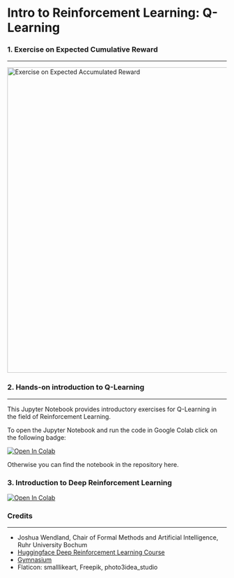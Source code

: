 # Intro to Reinforcement Learning: Q-Learning

### 1. Exercise on Expected Cumulative Reward
---

<img src="MDP_exercise.svg" alt="Exercise on Expected Accumulated Reward" width=700px>


### 2. Hands-on introduction to Q-Learning
---

This Jupyter Notebook provides introductory exercises for Q-Learning in the field of Reinforcement Learning. 

To open the Jupyter Notebook and run the code in Google Colab click on the following badge:

<a target="_blank" href="https://colab.research.google.com/github/ai-fm/q-learning-notbeook/blob/main/Q_Learning_exercise.ipynb">
  <img src="https://colab.research.google.com/assets/colab-badge.svg" alt="Open In Colab"/>
</a>

Otherwise you can find the notebook in the repository here.

### 3. Introduction to Deep Reinforcement Learning
<a target="_blank" href="https://colab.research.google.com/github/ai-fm/q-learning-notbeook/blob/main/Deep_RL_exercise.ipynb">
  <img src="https://colab.research.google.com/assets/colab-badge.svg" alt="Open In Colab"/>
</a>




### Credits
---

- Joshua Wendland, Chair of Formal Methods and Artificial Intelligence, Ruhr University Bochum
- [Huggingface Deep Reinforcement Learning Course](https://huggingface.co/learn/deep-rl-course/unit0/introduction)
- [Gymnasium](https://gymnasium.farama.org/)
- Flaticon: smalllikeart, Freepik, photo3idea_studio
